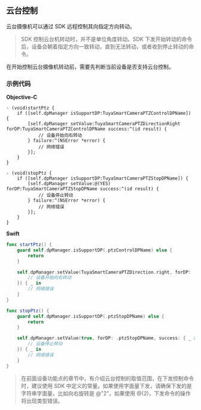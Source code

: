 ## 云台控制

云台摄像机可以通过 SDK 远程控制其向指定方向转动。

> SDK 控制云台机转动时，并不是单位角度转动。SDK 下发开始转动的命令后，设备会朝着指定方向一致转动，直到无法转动，或者收到停止转动的命令。

在开始控制云台摄像机转动前，需要先判断当前设备是否支持云台控制。

### 示例代码

__Objective-C__

```objc
- (void)startPtz {
    if ([self.dpManager isSupportDP:TuyaSmartCameraPTZControlDPName]) {
        [self.dpManager setValue:TuyaSmartCameraPTZDirectionRight forDP:TuyaSmartCameraPTZControlDPName success:^(id result) {
            // 设备开始向右转动
        } failure:^(NSError *error) {
            // 网络错误
        }];
    }
}

- (void)stopPtz {
    if ([self.dpManager isSupportDP:TuyaSmartCameraPTZStopDPName]) {
        [self.dpManager setValue:@(YES) forDP:TuyaSmartCameraPTZStopDPName success:^(id result) {
            // 设备停止转动
        } failure:^(NSError *error) {
            // 网络错误
        }];
    }
}
```

__Swift__

```swift
func startPtz() {
    guard self.dpManager.isSupportDP(.ptzControlDPName) else {
        return
    }

    self.dpManager.setValue(TuyaSmartCameraPTZDirection.right, forDP: .ptzControlDPName, success: { _ in
        // 设备开始向右转动
    }) { _ in
        // 网络错误
    }
}

func stopPtz() {
    guard self.dpManager.isSupportDP(.ptzStopDPName) else {
        return
    }

    self.dpManager.setValue(true, forDP: .ptzStopDPName, success: { _ in
        // 设备停止转动
    }) { _ in
        // 网络错误
    }
}
```

> 在前面设备功能点的章节中，有介绍云台控制的取值范围，在下发控制命令时，建议使用 SDK 中定义的常量。如果使用字面量下发，请确保下发的是字符串字面量，比如向右旋转是 @"2"。如果使用 @(2)，下发命令的操作将出现类型错误。

